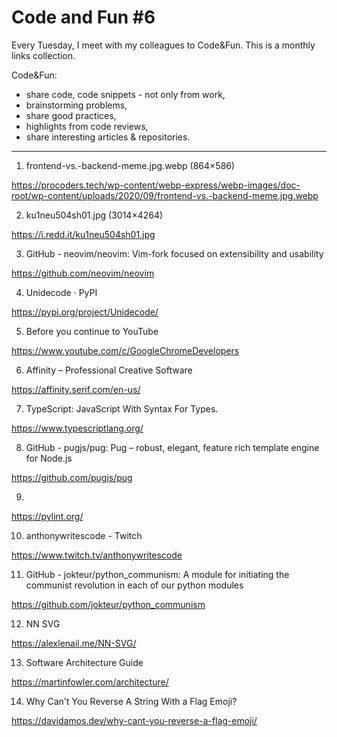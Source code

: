 # Code and Fun \#6

Every Tuesday, I meet with my colleagues to Code&Fun. This is a monthly links collection. 

Code&Fun:

* share code, code snippets - not only from work,
* brainstorming problems,
* share good practices,
* highlights from code reviews,
* share interesting articles & repositories.

---

1. frontend-vs.-backend-meme.jpg.webp (864×586) 

  https://procoders.tech/wp-content/webp-express/webp-images/doc-root/wp-content/uploads/2020/09/frontend-vs.-backend-meme.jpg.webp 

2. ku1neu504sh01.jpg (3014×4264) 

  https://i.redd.it/ku1neu504sh01.jpg 

3. GitHub - neovim/neovim: Vim-fork focused on extensibility and usability 

  https://github.com/neovim/neovim 

4. Unidecode · PyPI 

  https://pypi.org/project/Unidecode/ 

5. Before you continue to YouTube 

  https://www.youtube.com/c/GoogleChromeDevelopers 

6. Affinity – Professional Creative Software 

  https://affinity.serif.com/en-us/ 

7. TypeScript: JavaScript With Syntax For Types. 

  https://www.typescriptlang.org/ 

8. GitHub - pugjs/pug: Pug – robust, elegant, feature rich template engine for Node.js 

  https://github.com/pugjs/pug 

9.  

  https://pylint.org/ 

10. anthonywritescode - Twitch 

  https://www.twitch.tv/anthonywritescode 

11. GitHub - jokteur/python_communism: A module for initiating the communist revolution in each of our python modules 

  https://github.com/jokteur/python_communism 

12. NN SVG 

  https://alexlenail.me/NN-SVG/ 

13. Software Architecture Guide 

  https://martinfowler.com/architecture/ 

14. Why Can't You Reverse A String With a Flag Emoji? 

  https://davidamos.dev/why-cant-you-reverse-a-flag-emoji/ 

